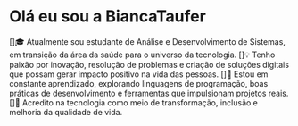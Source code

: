 # Olá eu sou a BiancaTaufer 
[]🎓 Atualmente sou estudante de Análise e Desenvolvimento de Sistemas, em transição da área da saúde para o universo da tecnologia.
[]💡 Tenho paixão por inovação, resolução de problemas e criação de soluções digitais que possam gerar impacto positivo na vida das pessoas.
[]🚀 Estou em constante aprendizado, explorando linguagens de programação, boas práticas de desenvolvimento e ferramentas que impulsionam projetos reais.
[]🌱 Acredito na tecnologia como meio de transformação, inclusão e melhoria da qualidade de vida.


